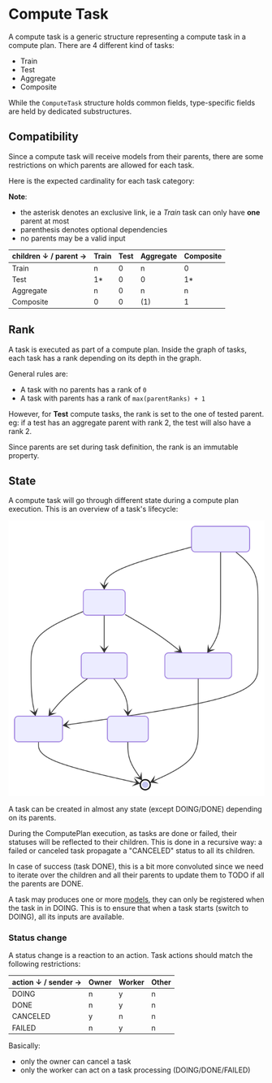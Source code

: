 # Compute Task

A compute task is a generic structure representing a compute task in a compute plan.
There are 4 different kind of tasks:
- Train
- Test
- Aggregate
- Composite

While the `ComputeTask` structure holds common fields, type-specific fields are held by dedicated substructures.

## Compatibility

Since a compute task will receive models from their parents,
there are some restrictions on which parents are allowed for each task.

Here is the expected cardinality for each task category:

**Note**:
- the asterisk denotes an exclusive link, ie a *Train* task can only have **one** parent at most
- parenthesis denotes optional dependencies
- no parents may be a valid input

| children ↓ / parent → | Train | Test | Aggregate | Composite |
|-----------------------|-------|------|-----------|-----------|
| Train                 | n     | 0    | n         | 0         |
| Test                  | 1*    | 0    | 0         | 1*        |
| Aggregate             | n     | 0    | n         | n         |
| Composite             | 0     | 0    | (1)       | 1         |

## Rank

A task is executed as part of a compute plan.
Inside the graph of tasks, each task has a rank depending on its depth in the graph.

General rules are:
- A task with no parents has a rank of `0`
- A task with parents has a rank of `max(parentRanks) + 1`

However, for **Test** compute tasks, the rank is set to the one of tested parent.
eg: if a test has an aggregate parent with rank 2, the test will also have a rank 2.

Since parents are set during task definition, the rank is an immutable property.

## State

A compute task will go through different state during a compute plan execution.
This is an overview of a task's lifecycle:

![](./schemas/computetask.state.svg)

A task can be created in almost any state (except DOING/DONE) depending on its parents.

During the ComputePlan execution, as tasks are done or failed, their statuses will be reflected to their children.
This is done in a recursive way: a failed or canceled task propagate a "CANCELED" status to all its children.

In case of success (task DONE), this is a bit more convoluted since we need to iterate over the children
and all their parents to update them to TODO if all the parents are DONE.

A task may produces one or more [models](./model.md), they can only be registered when the task in in DOING.
This is to ensure that when a task starts (switch to DOING), all its inputs are available.

### Status change

A status change is a reaction to an action.
Task actions should match the following restrictions:

| action ↓ / sender → | Owner | Worker | Other |
|---------------------|-------|--------|-------|
| DOING               | n     | y      | n     |
| DONE                | n     | y      | n     |
| CANCELED            | y     | n      | n     |
| FAILED              | n     | y      | n     |

Basically:
- only the owner can cancel a task
- only the worker can act on a task processing (DOING/DONE/FAILED)
